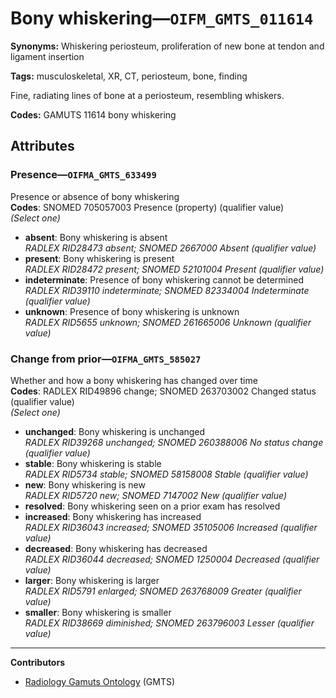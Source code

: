 # Bony whiskering—`OIFM_GMTS_011614`

**Synonyms:** Whiskering periosteum, proliferation of new bone at tendon and ligament insertion

**Tags:** musculoskeletal, XR, CT, periosteum, bone, finding

Fine, radiating lines of bone at a periosteum, resembling whiskers.

**Codes:** GAMUTS 11614 bony whiskering

## Attributes

### Presence—`OIFMA_GMTS_633499`

Presence or absence of bony whiskering  
**Codes**: SNOMED 705057003 Presence (property) (qualifier value)  
*(Select one)*

- **absent**: Bony whiskering is absent  
_RADLEX RID28473 absent; SNOMED 2667000 Absent (qualifier value)_
- **present**: Bony whiskering is present  
_RADLEX RID28472 present; SNOMED 52101004 Present (qualifier value)_
- **indeterminate**: Presence of bony whiskering cannot be determined  
_RADLEX RID39110 indeterminate; SNOMED 82334004 Indeterminate (qualifier value)_
- **unknown**: Presence of bony whiskering is unknown  
_RADLEX RID5655 unknown; SNOMED 261665006 Unknown (qualifier value)_

### Change from prior—`OIFMA_GMTS_585027`

Whether and how a bony whiskering has changed over time  
**Codes**: RADLEX RID49896 change; SNOMED 263703002 Changed status (qualifier value)  
*(Select one)*

- **unchanged**: Bony whiskering is unchanged  
_RADLEX RID39268 unchanged; SNOMED 260388006 No status change (qualifier value)_
- **stable**: Bony whiskering is stable  
_RADLEX RID5734 stable; SNOMED 58158008 Stable (qualifier value)_
- **new**: Bony whiskering is new  
_RADLEX RID5720 new; SNOMED 7147002 New (qualifier value)_
- **resolved**: Bony whiskering seen on a prior exam has resolved  
- **increased**: Bony whiskering has increased  
_RADLEX RID36043 increased; SNOMED 35105006 Increased (qualifier value)_
- **decreased**: Bony whiskering has decreased  
_RADLEX RID36044 decreased; SNOMED 1250004 Decreased (qualifier value)_
- **larger**: Bony whiskering is larger  
_RADLEX RID5791 enlarged; SNOMED 263768009 Greater (qualifier value)_
- **smaller**: Bony whiskering is smaller  
_RADLEX RID38669 diminished; SNOMED 263796003 Lesser (qualifier value)_

---

**Contributors**

- [Radiology Gamuts Ontology](https://gamuts.net/) (GMTS)